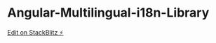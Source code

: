 # Angular-Multilingual-i18n-Library

[Edit on StackBlitz ⚡️](https://stackblitz.com/edit/github-i8ua6s)